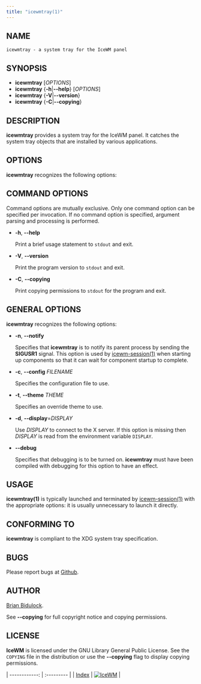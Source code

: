 ```yaml
---
title: "icewmtray(1)"
---
```

## NAME

    icewmtray - a system tray for the IceWM panel

## SYNOPSIS

- **icewmtray** \[_OPTIONS_\]
- **icewmtray** {**-h**\|**--help**} \[_OPTIONS_\]
- **icewmtray** {**-V**\|**--version**}
- **icewmtray** {**-C**\|**--copying**}

## DESCRIPTION

**icewmtray** provides a system tray for the IceWM panel.  It catches the
system tray objects that are installed by various applications.

## OPTIONS

**icewmtray** recognizes the following options:

## COMMAND OPTIONS

Command options are mutually exclusive.  Only one command option can be
specified per invocation.  If no command option is specified, argument
parsing and processing is performed.

- **-h**, **--help**

    Print a brief usage statement to `stdout` and exit.

- **-V**, **--version**

    Print the program version to `stdout` and exit.

- **-C**, **--copying**

    Print copying permissions to `stdout` for the program and exit.

## GENERAL OPTIONS

**icewmtray** recognizes the following options:

- **-n**, **--notify**

    Specifies that **icewmtray** is to notify its parent process by sending
    the **SIGUSR1** signal.  This option is used by [icewm-session(1)](icewm-session) when
    starting up components so that it can wait for component startup to
    complete.

- **-c**, **--config** _FILENAME_

    Specifies the configuration file to use.

- **-t**, **--theme** _THEME_

    Specifies an override theme to use.

- **-d**, **--display**=_DISPLAY_

    Use _DISPLAY_ to connect to the X server.
    If this option is missing then _DISPLAY_
    is read from the environment variable `DISPLAY`.

- **--debug**

    Specifies that debugging is to be turned on.  **icewmtray** must have
    been compiled with debugging for this option to have an effect.

## USAGE

**icewmtray(1)** is typically launched and terminated by
[icewm-session(1)](icewm-session) with the appropriate options: it is usually
unnecessary to launch it directly.

## CONFORMING TO

**icewmtray** is compliant to the XDG system tray specification.

## BUGS

Please report bugs at [Github](https://github.com/bbidulock/icewm/issues).

## AUTHOR

[Brian Bidulock](mailto:bidulock@openss7.org).

See **--copying** for full copyright notice and copying permissions.

## LICENSE

**IceWM** is licensed under the GNU Library General Public License.
See the `COPYING` file in the distribution or use the **--copying** flag
to display copying permissions.

| ------------: | :--------- |
| [Index](/man) | [![IceWM](/images/logom.jpg "ice-wm.org")](https://ice-wm.org "ice-wm.org") |
